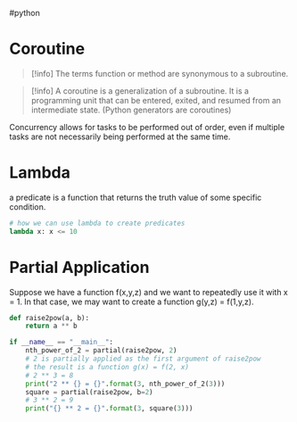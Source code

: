 #python 
# Coroutine
>[!info] The terms function or method are synonymous to a subroutine.

>[!info] A coroutine is a generalization of a subroutine. It is a programming unit that can be entered, exited, and resumed from an intermediate state. (Python generators are coroutines)

Concurrency allows for tasks to be performed out of order, even if multiple tasks are not
necessarily being performed at the same time.

# Lambda

a predicate is a function that returns the truth value of some specific condition.

```python
# how we can use lambda to create predicates
lambda x: x <= 10
```
# Partial Application

Suppose we have a function f(x,y,z) and we want to repeatedly use it with x = 1. In that
case, we may want to create a function g(y,z) = f(1,y,z).

```python
def raise2pow(a, b):
	return a ** b

if __name__ == "__main__":
	nth_power_of_2 = partial(raise2pow, 2)
	# 2 is partially applied as the first argument of raise2pow
	# the result is a function g(x) = f(2, x)
	# 2 ** 3 = 8
	print("2 ** {} = {}".format(3, nth_power_of_2(3)))
	square = partial(raise2pow, b=2)
	# 3 ** 2 = 9
	print("{} ** 2 = {}".format(3, square(3)))
```